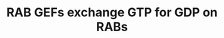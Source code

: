 ---
authors:
- ReactomeTeam
description: 'Human cells have more than 60 RAB proteins that are key regulators of
  intracellular membrane trafficking. These small GTPases contribute to trafficking
  specificity by localizing to the membranes of different organelles and interacting
  with effectors such as sorting adaptors, tethering factors, kinases, phosphatases
  and tubular-vesicular cargo (reviewed in Stenmark et al, 2009; Wandinger-Ness and
  Zerial, 2014; Zhen and Stenmark, 2015). <br><br>RAB localization depends on a number
  of factors including C-terminal prenylation, the sequence of upstream hypervariable
  regions and what nucleotide is bound, as well as interaction with RAB-interacting
  proteins (Chavrier et al, 1991; Ullrich et al, 1993; Soldati et al, 1994; Farnsworth
  et al, 1994; Seabra, 1996; Wu et al, 2010; reviewed in Stenmark, 2009; Wandinger-Ness
  and Zerial, 2014).  More recently, the activity of RAB GEFs has also been implicated
  in regulating the localization of RAB proteins (Blumer et al, 2103; Schoebel et
  al, 2009; Cabrera and Ungermann, 2013; reviewed in Barr, 2013; Zhen and Stenmark,
  2015)<br><br>In the active, GTP-bound form, RAB proteins are membrane-associated,
  while in the inactive GDP-bound form, RABs are extracted from the target membrane
  and exist in a soluble form in complex with GDP dissociation inhibitors (GDIs) (Ullrich
  et al, 1993; Soldati et al, 1994; Gavriljuk et al, 2013). Conversion between the
  inactive and active form relies on the activities of RAB guanine nucleotide exchange
  factors (GEFs) and GTPase activating proteins (GAPs) (Yoshimura et al, 2010; Wu
  et al, 2011; Pan et al, 2006; Frasa et al, 2012; reviewed in Stenmark, 2009; Wandinger-Ness
  and Zerial, 2014; Ishida et al, 2016).<br><br>Newly synthesized RABs are bound to
  a RAB escort protein, CHM (also known as REP1) or CHML (REP2) (Alexandrov et al,
  1994; Shen and Seabra, 1996). CHM/REP proteins are the substrate-binding component
  of the trimeric RAB geranylgeranyltransferase enzyme (GGTaseII) along with the two
  catalytic subunits RABGGTA and RABGGTB (reviewed in Gutkowska and Swiezewska, 2012;
  Palsuledesai and Distefano, 2015). REP proteins recruit the unmodified RAB in its
  GDP-bound state to the GGTase for sequential geranylgeranylation at one or two C-terminal
  cysteine residues (Alexandrov et al, 1994; Seabra et al 1996; Shen and Seabra, 1996;
  Baron and Seabra, 2008). After geranylation, CHM/REP proteins remain in complex
  with the geranylated RAB and escort it to its target membrane, where RAB activity
  is regulated by GAPs, GEFs, GDIs and membrane-bound GDI displacement factors (GDFs)
  (Sivars et al, 2003; reviewed in Stenmark, 2009; Wandinger-Ness and Zerial, 2014).<br><br>Unlike
  the RAB GAPS, which (to date) all contain a shared TBC domain, RAB GEFs are structurally
  diverse and range from monomeric to multisubunit complexes (reviewed in Fukuda et
  al, 2011; Frasa et al, 2012; Cherfils and Zeghouf, 2013; Ishida et al, 2016).  While
  many GEFs contain one of three conserved GEF domains identified to date  - the DENN
  (differentially expressed in normal and neoplastic cell) domain, the VPS9 domain
  and the SEC2 domain- other GEFs lack a conserved domain (reviewed in Ishida et al,
  2016). Based on sequence conservation and subunit organization, GEFs can be grouped
  into 6 general classes: the DENND-containing GEFs, the VPS9-containing GEFs (both
  monomeric), the SEC2-containing GEFs (homodimeric), heterodimeric GEF complexes
  such as RIC1:RGP1, the multisubunit TRAPPC GEF, and others (reviewed in Barr and
  Lambright, 2010; Marat et al, 2011; Ishida et al, 2016). GEFs for many RABs have
  still not been identified, however.  View original pathway at [http://www.reactome.org/PathwayBrowser/#DIAGRAM=8876198
  Reactome].'
last-edited: 2021-01-25
organisms:
- Homo sapiens
redirect_from:
- /index.php/Pathway:WP4070
- /instance/WP4070
revision: null
schema-jsonld:
- '@context': https://schema.org/
  '@id': https://wikipathways.github.io/pathways/WP4070.html
  '@type': Dataset
  creator:
    '@type': Organization
    name: WikiPathways
  description: 'Human cells have more than 60 RAB proteins that are key regulators
    of intracellular membrane trafficking. These small GTPases contribute to trafficking
    specificity by localizing to the membranes of different organelles and interacting
    with effectors such as sorting adaptors, tethering factors, kinases, phosphatases
    and tubular-vesicular cargo (reviewed in Stenmark et al, 2009; Wandinger-Ness
    and Zerial, 2014; Zhen and Stenmark, 2015). <br><br>RAB localization depends on
    a number of factors including C-terminal prenylation, the sequence of upstream
    hypervariable regions and what nucleotide is bound, as well as interaction with
    RAB-interacting proteins (Chavrier et al, 1991; Ullrich et al, 1993; Soldati et
    al, 1994; Farnsworth et al, 1994; Seabra, 1996; Wu et al, 2010; reviewed in Stenmark,
    2009; Wandinger-Ness and Zerial, 2014).  More recently, the activity of RAB GEFs
    has also been implicated in regulating the localization of RAB proteins (Blumer
    et al, 2103; Schoebel et al, 2009; Cabrera and Ungermann, 2013; reviewed in Barr,
    2013; Zhen and Stenmark, 2015)<br><br>In the active, GTP-bound form, RAB proteins
    are membrane-associated, while in the inactive GDP-bound form, RABs are extracted
    from the target membrane and exist in a soluble form in complex with GDP dissociation
    inhibitors (GDIs) (Ullrich et al, 1993; Soldati et al, 1994; Gavriljuk et al,
    2013). Conversion between the inactive and active form relies on the activities
    of RAB guanine nucleotide exchange factors (GEFs) and GTPase activating proteins
    (GAPs) (Yoshimura et al, 2010; Wu et al, 2011; Pan et al, 2006; Frasa et al, 2012;
    reviewed in Stenmark, 2009; Wandinger-Ness and Zerial, 2014; Ishida et al, 2016).<br><br>Newly
    synthesized RABs are bound to a RAB escort protein, CHM (also known as REP1) or
    CHML (REP2) (Alexandrov et al, 1994; Shen and Seabra, 1996). CHM/REP proteins
    are the substrate-binding component of the trimeric RAB geranylgeranyltransferase
    enzyme (GGTaseII) along with the two catalytic subunits RABGGTA and RABGGTB (reviewed
    in Gutkowska and Swiezewska, 2012; Palsuledesai and Distefano, 2015). REP proteins
    recruit the unmodified RAB in its GDP-bound state to the GGTase for sequential
    geranylgeranylation at one or two C-terminal cysteine residues (Alexandrov et
    al, 1994; Seabra et al 1996; Shen and Seabra, 1996; Baron and Seabra, 2008). After
    geranylation, CHM/REP proteins remain in complex with the geranylated RAB and
    escort it to its target membrane, where RAB activity is regulated by GAPs, GEFs,
    GDIs and membrane-bound GDI displacement factors (GDFs) (Sivars et al, 2003; reviewed
    in Stenmark, 2009; Wandinger-Ness and Zerial, 2014).<br><br>Unlike the RAB GAPS,
    which (to date) all contain a shared TBC domain, RAB GEFs are structurally diverse
    and range from monomeric to multisubunit complexes (reviewed in Fukuda et al,
    2011; Frasa et al, 2012; Cherfils and Zeghouf, 2013; Ishida et al, 2016).  While
    many GEFs contain one of three conserved GEF domains identified to date  - the
    DENN (differentially expressed in normal and neoplastic cell) domain, the VPS9
    domain and the SEC2 domain- other GEFs lack a conserved domain (reviewed in Ishida
    et al, 2016). Based on sequence conservation and subunit organization, GEFs can
    be grouped into 6 general classes: the DENND-containing GEFs, the VPS9-containing
    GEFs (both monomeric), the SEC2-containing GEFs (homodimeric), heterodimeric GEF
    complexes such as RIC1:RGP1, the multisubunit TRAPPC GEF, and others (reviewed
    in Barr and Lambright, 2010; Marat et al, 2011; Ishida et al, 2016). GEFs for
    many RABs have still not been identified, however.  View original pathway at [http://www.reactome.org/PathwayBrowser/#DIAGRAM=8876198
    Reactome].'
  keywords:
  - ADP
  - 'ALS2 '
  - 'ALS2CL '
  - 'ANKRD27 '
  - ATP
  - 'CCZ1 '
  - 'CCZ1B '
  - 'CHM '
  - 'CHML '
  - 'DENND1A '
  - DENND1A, DENND1B
  - DENND1B
  - 'DENND1B '
  - 'DENND1C '
  - 'DENND2A '
  - 'DENND2C '
  - 'DENND2D '
  - DENND3
  - 'DENND3 '
  - 'DENND4A '
  - 'DENND4B '
  - 'DENND4C '
  - DENND4s
  - 'DENND5A '
  - DENND5A,B
  - 'DENND5B '
  - 'DENND6A '
  - DENND6A,B
  - 'DENND6B '
  - 'GAPVD1 '
  - GCC-RAB12:GDP:GDIs,CHMs
  - 'GDI1 '
  - 'GDI2 '
  - GDIs,CHMs
  - GDP
  - 'GDP '
  - 'GGC-RAB10 '
  - GGC-RAB10:GDP:GDIs,CHMs
  - GGC-RAB10:GTP
  - 'GGC-RAB12 '
  - GGC-RAB12:GTP
  - 'GGC-RAB13 '
  - GGC-RAB13:GDP:GDIs,CHMs
  - GGC-RAB13:GTP
  - 'GGC-RAB14 '
  - GGC-RAB14:GDP:GDIs,CHMs
  - GGC-RAB14:GTP
  - 'GGC-RAB18 '
  - GGC-RAB18:GDP:GDIs,CHMs
  - GGC-RAB18:GTP
  - GGC-RAB1:GDP:GDIs,CHMs
  - GGC-RAB1:GTP
  - 'GGC-RAB1A '
  - 'GGC-RAB1B '
  - 'GGC-RAB21 '
  - GGC-RAB21:GDP:GDIs,CHMs
  - GGC-RAB21:GTP
  - GGC-RAB27:GDP:GDIs,CHMs
  - 'GGC-RAB27A '
  - 'GGC-RAB27B '
  - 'GGC-RAB31 '
  - GGC-RAB31:GDP:GDIs,CHMs
  - GGC-RAB31:GTP
  - 'GGC-RAB32 '
  - 'GGC-RAB35 '
  - GGC-RAB35:GDP:GDIs,CHMs
  - GGC-RAB35:GTP
  - 'GGC-RAB38 '
  - GGC-RAB39:GDP:GDIs,CHMs
  - GGC-RAB39:GTP
  - 'GGC-RAB39A '
  - 'GGC-RAB39B '
  - 'GGC-RAB3A '
  - GGC-RAB3A:GDP:GDIs,CHMs
  - GGC-RAB3A:GTP
  - GGC-RAB5:GDP:GDIs,CHMs
  - GGC-RAB5:GTP
  - 'GGC-RAB5A '
  - 'GGC-RAB5B '
  - 'GGC-RAB5C '
  - GGC-RAB6:GDP:GDIs,CHMs
  - GGC-RAB6:GTP
  - 'GGC-RAB6A '
  - 'GGC-RAB6B '
  - GGC-RAB7:GDP:GDIs,CHMs
  - GGC-RAB7:GTP
  - 'GGC-RAB7A '
  - 'GGC-RAB7B '
  - GGC-RAB8:GDP:GDIs,CHMs
  - GGC-RAB8:GTP
  - 'GGC-RAB8A '
  - 'GGC-RAB8B '
  - GGC-RAB9:GDP:GDIs,CHMs
  - GGC-RAB9:GTP
  - 'GGC-RAB9A '
  - 'GGC-RAB9B '
  - GTP
  - 'GTP '
  - 'HPS1 '
  - HPS1:HPS4
  - 'HPS4 '
  - MADD
  - 'MADD '
  - MON1:CCZ1
  - 'MON1A '
  - 'MON1B '
  - RAB13 GEFs
  - RAB21 GEFs
  - RAB27:GTP
  - RAB3 GEFs
  - RAB31 GEFs
  - RAB32,RAB38:GDP:GDIs,CHMs
  - RAB32,RAB38:GTP
  - RAB35 GEFs
  - 'RAB3GAP1 '
  - RAB3GAP1:RAB3GAP2
  - 'RAB3GAP2 '
  - 'RAB3IL1 '
  - 'RAB3IP '
  - RAB5 GEFs
  - RAB8 GEFs
  - RAB9 GEFs
  - 'RABGEF1 '
  - 'RGP1 '
  - 'RIC1 '
  - RIC1:RGP1
  - 'RIN1 '
  - 'RIN2 '
  - 'RIN3 '
  - 'RINL '
  - 'SBF1 '
  - 'SBF2 '
  - 'ST5 '
  - 'TRAPPC1 '
  - 'TRAPPC10 '
  - 'TRAPPC11 '
  - 'TRAPPC12 '
  - 'TRAPPC13 '
  - 'TRAPPC2 '
  - 'TRAPPC2L '
  - 'TRAPPC3 '
  - 'TRAPPC4 '
  - 'TRAPPC5 '
  - 'TRAPPC6A '
  - 'TRAPPC6B '
  - 'TRAPPC8 '
  - 'TRAPPC9 '
  - TRAPPCs
  - 'YWHAE '
  - YWHAE dimer
  - dimer
  - p-2S DENND1A,
  - 'p-2S DENND1B '
  - p-2S-DENND1A,B:YWHAE
  - p-S472,S490-DENND3
  - 'p-S472,S490-DENND3 '
  - 'p-S536, S538 DENND1A '
  - p-T,p-S-AKT
  - p-T180,S317,S467,S556,S638,T575-ULK1
  - 'p-T305,S472-AKT3 '
  - 'p-T308,S473-AKT1 '
  - 'p-T309,S474-AKT2 '
  license: CC0
  name: RAB GEFs exchange GTP for GDP on RABs
seo: CreativeWork
title: RAB GEFs exchange GTP for GDP on RABs
wpid: WP4070
---